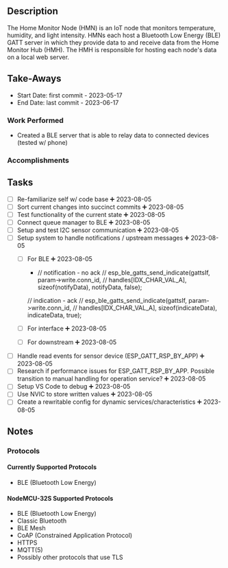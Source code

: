 ## Description
The Home Monitor Node (HMN) is an IoT node that monitors temperature, humidity, and light intensity. HMNs each host a Bluetooth Low Energy (BLE) GATT server in which they provide data to and receive data from the Home Monitor Hub (HMH). The HMH is responsible for hosting each node's data on a local web server.

## Take-Aways
* Start Date: first commit - 2023-05-17
* End Date: last commit - 2023-06-17

### Work Performed
* Created a BLE server that is able to relay data to connected devices (tested w/ phone)

### Accomplishments

## Tasks
- [ ] Re-familiarize self w/ code base ➕ 2023-08-05 
- [ ] Sort current changes into succinct commits ➕ 2023-08-05
- [ ] Test functionality of the current state ➕ 2023-08-05
- [ ] Connect queue manager to BLE ➕ 2023-08-05
- [ ] Setup and test I2C sensor communication ➕ 2023-08-05
- [ ] Setup system to handle notifications / upstream messages ➕ 2023-08-05
	 - [ ] For BLE ➕ 2023-08-05
		 * // notification - no ack
		// esp_ble_gatts_send_indicate(gattsIf, param->write.conn_id,
		// handles[IDX_CHAR_VAL_A], sizeof(notifyData), notifyData, false);

		// indication - ack
		// esp_ble_gatts_send_indicate(gattsIf, param->write.conn_id,
		// handles[IDX_CHAR_VAL_A], sizeof(indicateData), indicateData, true);
	- [ ] For interface ➕ 2023-08-05
	- [ ] For downstream ➕ 2023-08-05
- [ ] Handle read events for sensor device (ESP_GATT_RSP_BY_APP) ➕ 2023-08-05
- [ ] Research if performance issues for ESP_GATT_RSP_BY_APP. Possible transition to manual handling for operation service? ➕ 2023-08-05
- [ ] Setup VS Code to debug ➕ 2023-08-05
- [ ] Use NVIC to store written values ➕ 2023-08-05
- [ ] Create a rewritable config for dynamic services/characteristics ➕ 2023-08-05

## Notes
### Protocols
#### Currently Supported Protocols
* BLE (Bluetooth Low Energy)

#### NodeMCU-32S Supported Protocols
* BLE (Bluetooth Low Energy)
* Classic Bluetooth
* BLE Mesh
* CoAP (Constrained Application Protocol)
* HTTPS
* MQTT(5)
* Possibly other protocols that use TLS